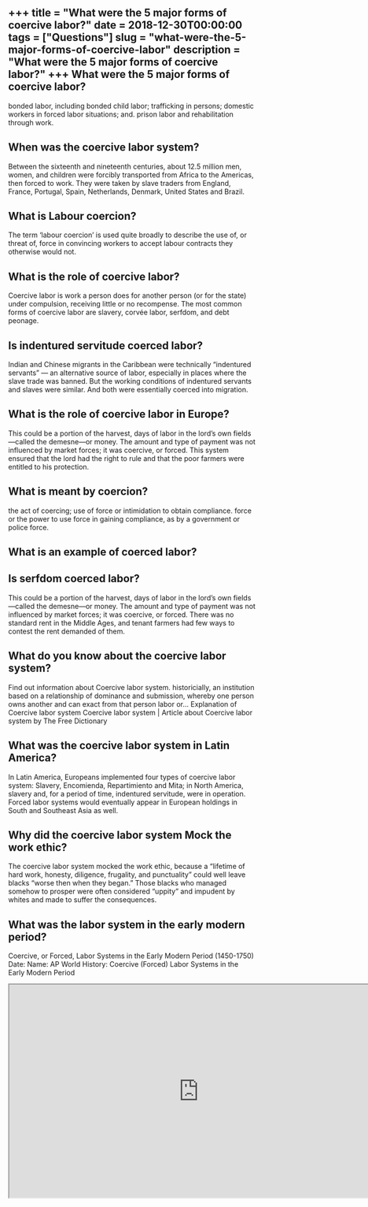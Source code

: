 +++
title = "What were the 5 major forms of coercive labor?"
date = 2018-12-30T00:00:00
tags = ["Questions"]
slug = "what-were-the-5-major-forms-of-coercive-labor"
description = "What were the 5 major forms of coercive labor?"
+++
What were the 5 major forms of coercive labor?
----------------------------------------------

bonded labor, including bonded child labor; trafficking in persons; domestic workers in forced labor situations; and. prison labor and rehabilitation through work.

When was the coercive labor system?
-----------------------------------

Between the sixteenth and nineteenth centuries, about 12.5 million men, women, and children were forcibly transported from Africa to the Americas, then forced to work. They were taken by slave traders from England, France, Portugal, Spain, Netherlands, Denmark, United States and Brazil.

What is Labour coercion?
------------------------

The term ‘labour coercion’ is used quite broadly to describe the use of, or threat of, force in convincing workers to accept labour contracts they otherwise would not.

What is the role of coercive labor?
-----------------------------------

Coercive labor is work a person does for another person (or for the state) under compulsion, receiving little or no recompense. The most common forms of coercive labor are slavery, corvée labor, serfdom, and debt peonage.

Is indentured servitude coerced labor?
--------------------------------------

Indian and Chinese migrants in the Caribbean were technically “indentured servants” — an alternative source of labor, especially in places where the slave trade was banned. But the working conditions of indentured servants and slaves were similar. And both were essentially coerced into migration.

What is the role of coercive labor in Europe?
---------------------------------------------

This could be a portion of the harvest, days of labor in the lord’s own fields—called the demesne—or money. The amount and type of payment was not influenced by market forces; it was coercive, or forced. This system ensured that the lord had the right to rule and that the poor farmers were entitled to his protection.

What is meant by coercion?
--------------------------

the act of coercing; use of force or intimidation to obtain compliance. force or the power to use force in gaining compliance, as by a government or police force.

What is an example of coerced labor?
------------------------------------

Is serfdom coerced labor?
-------------------------

This could be a portion of the harvest, days of labor in the lord’s own fields—called the demesne—or money. The amount and type of payment was not influenced by market forces; it was coercive, or forced. There was no standard rent in the Middle Ages, and tenant farmers had few ways to contest the rent demanded of them.

What do you know about the coercive labor system?
-------------------------------------------------

Find out information about Coercive labor system. historicially, an institution based on a relationship of dominance and submission, whereby one person owns another and can exact from that person labor or… Explanation of Coercive labor system Coercive labor system | Article about Coercive labor system by The Free Dictionary

What was the coercive labor system in Latin America?
----------------------------------------------------

In Latin America, Europeans implemented four types of coercive labor system: Slavery, Encomienda, Repartimiento and Mita; in North America, slavery and, for a period of time, indentured servitude, were in operation. Forced labor systems would eventually appear in European holdings in South and Southeast Asia as well.

Why did the coercive labor system Mock the work ethic?
------------------------------------------------------

The coercive labor system mocked the work ethic, because a “lifetime of hard work, honesty, diligence, frugality, and punctuality” could well leave blacks “worse then when they began.” Those blacks who managed somehow to prosper were often considered “uppity” and impudent by whites and made to suffer the consequences.

What was the labor system in the early modern period?
-----------------------------------------------------

Coercive, or Forced, Labor Systems in the Early Modern Period (1450-1750) Date: Name: AP World History: Coercive (Forced) Labor Systems in the Early Modern Period

<iframe allow="accelerometer; autoplay; clipboard-write; encrypted-media; gyroscope; picture-in-picture" allowfullscreen="" class="__youtube_prefs__  epyt-is-override  no-lazyload" data-no-lazy="1" data-origheight="433" data-origwidth="770" data-skipgform_ajax_framebjll="" height="433" id="_ytid_57569" loading="lazy" src="https://www.youtube.com/embed/GHg8IDb1Vp8?enablejsapi=1&autoplay=0&cc_load_policy=0&cc_lang_pref=&iv_load_policy=1&loop=0&modestbranding=0&rel=1&fs=1&playsinline=0&autohide=2&theme=dark&color=red&controls=1&" title="YouTube player" width="770"></iframe>